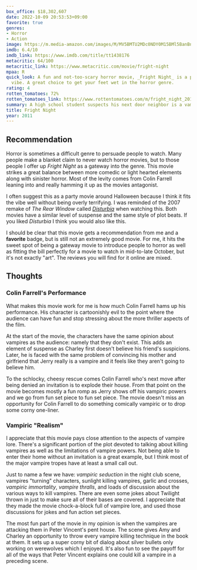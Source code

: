 ```yaml
---
box_office: $18,302,607
date: 2022-10-09 20:53:53+09:00
favorite: true
genres:
- Horror
- Action
image: https://m.media-amazon.com/images/M/MV5BMTU2MDc0NDY0M15BMl5BanBnXkFtZTcwOTgzMTYyNQ@@._V1_SX800.webp
imdb: 6.4/10
imdb_link: https://www.imdb.com/title/tt1438176
metacritic: 64/100
metacritic_link: https://www.metacritic.com/movie/fright-night
mpaa: R
quick_look: A fun and not-too-scary horror movie, _Fright Night_ is a perfect option to set the halloween
  vibe. A great choice to get your feet wet in the horror genre.
rating: 4
rotten_tomatoes: 72%
rotten_tomatoes_link: https://www.rottentomatoes.com/m/fright_night_2011
summary: A high school student suspects his next door neighbor is a vampire
title: Fright Night
year: 2011
---
```

## Recommendation

Horror is sometimes a difficult genre to persuade people to watch. Many people make a blanket claim to never watch horror movies, but to those people I offer up _Fright Night_ as a gateway into the genre. This movie strikes a great balance between more comedic or light hearted elements along with sinister horror. Most of the levity comes from Colin Farrell leaning into and really hamming it up as the movies antagonist.

I often suggest this as a party movie around Halloween because I think it fits the vibe well without being overly terrifying. I was reminded of the 2007 remake of _The Rear Window_ called _[Disturbia](https://www.imdb.com/title/tt0486822/)_ when watching this. Both movies have a similar level of suspense and the same style of plot beats. If you liked _Disturbia_ I think you would also like this.

I should be clear that this movie gets a recommendation from me and a **favorite** badge, but is still not an extremely good movie. For me, it hits the sweet spot of being a gateway movie to introduce people to horror as well as fitting the bill perfectly for a movie to watch in mid-to-late October, but it's not exactly "art". The reviews you will find for it online are mixed.

## Thoughts
### Colin Farrell's Performance
What makes this movie work for me is how much Colin Farrell hams up his performance. His character is cartoonishly evil to the point where the audience can have fun and stop stressing about the more thriller aspects of the film.

At the start of the movie, the characters have the same opinion about vampires as the audience: namely that they don't exist. This adds an element of suspense as Charley first doesn't believe his friend's suspicions. Later, he is faced with the same problem of convincing his mother and girlfriend that Jerry really is a vampire and it feels like they aren't going to believe him.

To the schlocky, cheesy rescue comes Colin Farrell who's next move after being denied an invitation is to explode their house. From that point on the movie becomes mostly a fun romp as Jerry shows off his vampiric powers and we go from fun set piece to fun set piece. The movie doesn't miss an opportunity for Colin Farrell to do something comically vampiric or to drop some corny one-liner.

### Vampiric "Realism"
I appreciate that this movie pays close attention to the aspects of vampire lore. There's a significant portion of the plot devoted to talking about killing vampires as well as the limitations of vampire powers. Not being able to enter their home without an invitation is a great example, but I think most of the major vampire tropes have at least a small call out.

Just to name a few we have: _vampiric seduction_ in the night club scene, vampires "turning" characters, sunlight killing vampires, garlic and crosses, _vampiric immortality_, _vampire thralls_, and loads of discussion about the various ways to kill vampires. There are even some jokes about Twilight thrown in just to make sure all of their bases are covered. I appreciate that they made the movie chock-a-block full of vampire lore, and used those discussions for jokes and fun action set pieces.

The most fun part of the movie in my opinion is when the vampires are attacking them in Peter Vincent's pent house. The scene gives Amy and Charley an opportunity to throw every vampire killing technique in the book at them. It sets up a super corny bit of dialog about silver bullets only working on werewolves which I enjoyed. It's also fun to see the payoff for all of the ways that Peter Vincent explains one could kill a vampire in a preceding scene.

